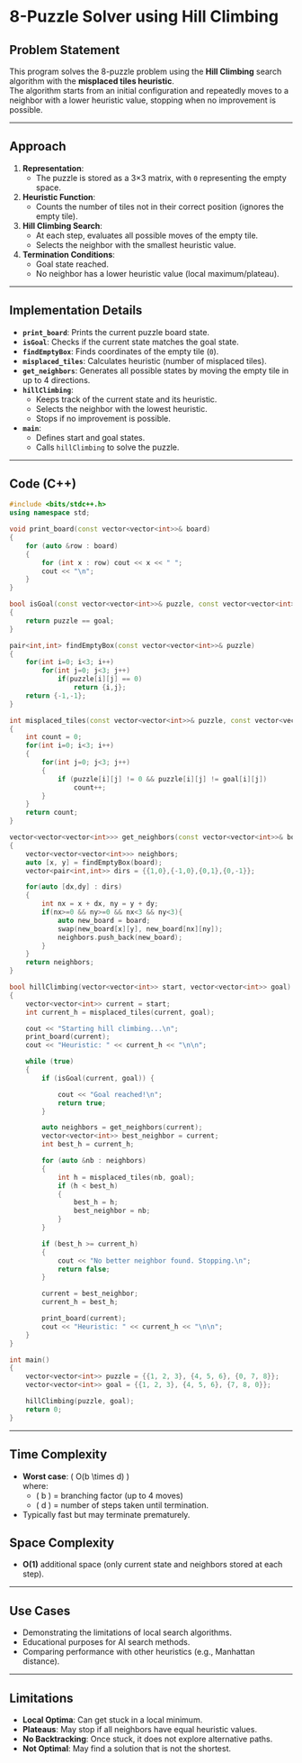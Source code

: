 # 8-Puzzle Solver using Hill Climbing

## Problem Statement
This program solves the 8-puzzle problem using the **Hill Climbing** search algorithm with the **misplaced tiles heuristic**.  
The algorithm starts from an initial configuration and repeatedly moves to a neighbor with a lower heuristic value, stopping when no improvement is possible.

---

## Approach
1. **Representation**:  
   - The puzzle is stored as a 3×3 matrix, with `0` representing the empty space.
2. **Heuristic Function**:  
   - Counts the number of tiles not in their correct position (ignores the empty tile).
3. **Hill Climbing Search**:  
   - At each step, evaluates all possible moves of the empty tile.
   - Selects the neighbor with the smallest heuristic value.
4. **Termination Conditions**:  
   - Goal state reached.
   - No neighbor has a lower heuristic value (local maximum/plateau).

---

## Implementation Details
- **`print_board`**: Prints the current puzzle board state.
- **`isGoal`**: Checks if the current state matches the goal state.
- **`findEmptyBox`**: Finds coordinates of the empty tile (`0`).
- **`misplaced_tiles`**: Calculates heuristic (number of misplaced tiles).
- **`get_neighbors`**: Generates all possible states by moving the empty tile in up to 4 directions.
- **`hillClimbing`**:
  - Keeps track of the current state and its heuristic.
  - Selects the neighbor with the lowest heuristic.
  - Stops if no improvement is possible.
- **`main`**:
  - Defines start and goal states.
  - Calls `hillClimbing` to solve the puzzle.

---


## Code (C++)

```cpp
#include <bits/stdc++.h>
using namespace std;

void print_board(const vector<vector<int>>& board) 
{
    for (auto &row : board) 
    {
        for (int x : row) cout << x << " ";
        cout << "\n";
    }
}

bool isGoal(const vector<vector<int>>& puzzle, const vector<vector<int>>& goal) 
{
    return puzzle == goal;
}

pair<int,int> findEmptyBox(const vector<vector<int>>& puzzle) 
{
    for(int i=0; i<3; i++)
        for(int j=0; j<3; j++)
            if(puzzle[i][j] == 0)
                return {i,j};
    return {-1,-1};
}

int misplaced_tiles(const vector<vector<int>>& puzzle, const vector<vector<int>>& goal) 
{
    int count = 0;
    for(int i=0; i<3; i++) 
    {
        for(int j=0; j<3; j++) 
        {
            if (puzzle[i][j] != 0 && puzzle[i][j] != goal[i][j])
                count++;
        }
    }
    return count;
}

vector<vector<vector<int>>> get_neighbors(const vector<vector<int>>& board) 
{
    vector<vector<vector<int>>> neighbors;
    auto [x, y] = findEmptyBox(board);
    vector<pair<int,int>> dirs = {{1,0},{-1,0},{0,1},{0,-1}};

    for(auto [dx,dy] : dirs)
    {
        int nx = x + dx, ny = y + dy;
        if(nx>=0 && ny>=0 && nx<3 && ny<3){
            auto new_board = board;
            swap(new_board[x][y], new_board[nx][ny]);
            neighbors.push_back(new_board);
        }
    }
    return neighbors;
}

bool hillClimbing(vector<vector<int>> start, vector<vector<int>> goal) 
{
    vector<vector<int>> current = start;
    int current_h = misplaced_tiles(current, goal);

    cout << "Starting hill climbing...\n";
    print_board(current);
    cout << "Heuristic: " << current_h << "\n\n";

    while (true) 
    {
        if (isGoal(current, goal)) {

            cout << "Goal reached!\n";
            return true;
        }

        auto neighbors = get_neighbors(current);
        vector<vector<int>> best_neighbor = current;
        int best_h = current_h;

        for (auto &nb : neighbors) 
        {
            int h = misplaced_tiles(nb, goal);
            if (h < best_h) 
            {
                best_h = h;
                best_neighbor = nb;
            }
        }

        if (best_h >= current_h) 
        {
            cout << "No better neighbor found. Stopping.\n";
            return false;
        }

        current = best_neighbor;
        current_h = best_h;

        print_board(current);
        cout << "Heuristic: " << current_h << "\n\n";
    }
}

int main() 
{
    vector<vector<int>> puzzle = {{1, 2, 3}, {4, 5, 6}, {0, 7, 8}};
    vector<vector<int>> goal = {{1, 2, 3}, {4, 5, 6}, {7, 8, 0}};

    hillClimbing(puzzle, goal);
    return 0;
}

```
---
## Time Complexity
- **Worst case**: \( O(b \times d) \)  
  where:
  - \( b \) = branching factor (up to 4 moves)  
  - \( d \) = number of steps taken until termination.
- Typically fast but may terminate prematurely.

## Space Complexity
- **O(1)** additional space (only current state and neighbors stored at each step).

---

## Use Cases
- Demonstrating the limitations of local search algorithms.
- Educational purposes for AI search methods.
- Comparing performance with other heuristics (e.g., Manhattan distance).

---

## Limitations
- **Local Optima**: Can get stuck in a local minimum.
- **Plateaus**: May stop if all neighbors have equal heuristic values.
- **No Backtracking**: Once stuck, it does not explore alternative paths.
- **Not Optimal**: May find a solution that is not the shortest.
